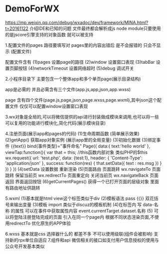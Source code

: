 # DemoForWX
https://mp.weixin.qq.com/debug/wxadoc/dev/framework/MINA.html?t=20161122
介绍IDE和已知的问题
文件最终都会解析成js
node module只要使用的是jscore引擎支持的对象函数 就可以被支持


1.配置文件的pages 路径要填写对 pages里的内容出错后 是不会报错的 只会不显示  (配置文件)

配置文件含有
(1)pages 设置page的路径
(2)window 设置窗口表现
(3)tabBar 设置页脚按钮
(4)networkTimeout 设置网络超时
(5)debug 调试开关

2.小程序目录下 主要包含一个整体app和多个单页page(展示目录结构)

app是必需的 并且必需含有三个文件(app.js,app,json,app.wxss)

page 含有四个文件(page.js,page,json,page.wxss,page.wxml),其中json这个配置文件 仅仅可以配置window设置窗口表现

3.wx对象是全局的,可以将微信提供的api进行封装做成模块来调用,也可以将一些可以复用的功能进行模块化,简化代码(展示模块目录)

4.注册页面(展示app和pages的代码)
(1)生命周期函数 (简单展示效果)
(2)getApp() 获取app对象实例 (展示app里的全局变量)
(3)初始化数据
(3)绑定事件  <view bindtap="viewTap"> {{text}} </view> bind{事件类型}="事件命名"
Page({
	data:{
		text:'hello world'
	},
	viewTap:function(){
		var that = this; //this函数内部对象 类似PHP的$this
		wx.request({
			url: 'test.php',
			data: {test:1},
			header: {
			  'Content-Type': 'application/json'
			},
			success: function(res) {
				that.setData({
					text : res.msg
				})
			}
		})
	}
})
(4)setData 设置数据 重新渲染
(5)页面路由 页面跳转
wx.navigateTo 页面跳转 保留当前页
wx.redirectTo 页面重定向 关闭当前页
wx.navigateBack 页面返回 界面返回按钮 
(6)getCurrentPages() 获得一个已打开页面的层级对象 里面有路由地址供跳转

5.wxml
(1)基本就是html view这个标签类似于div
(2)模板语法 pass {{}} 双花括号来输出变量
(3)模板 import 类似于discuz的模板机制
(4)在标签内 写 data-名称 的属性 可以在事件中获取属性内容 event.currentTarget.dataset.名称
(5) 可以将登陆注册登陆完成的页面 引入在同一个page内 根据不同状态渲染页面,不使用redirectTo 优化原生的APP体验


6.wxss
基本就是css 选择器什么的 都差不多 不可以使用级联(组件会被影响) 支持新的rpx单位自适应
7.组件和api 
微信相关的接口如支付用户信息授权的使用与公众号开发基本类似


